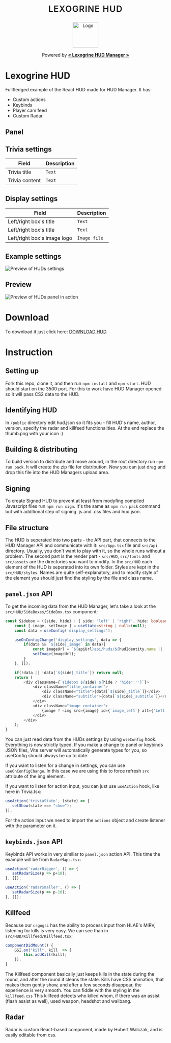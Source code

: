 
<p align="center">
	<p align="center" style="font-weight:600; letter-spacing:1pt; font-size:20pt;">LEXOGRINE HUD</p>
	<p align="center"><img src="icon.png" alt="Logo" width="80" height="80"></p>
	<p align="center" style="font-weight:400;">Powered by <a href='https://github.com/lexogrine/hud-manager'><strong>« Lexogrine HUD Manager »</strong></a></p>
</p>

# Lexogrine HUD

  

Fullfledged example of the React HUD made for HUD Manager. It has:

- Custom actions
- Keybinds
- Player cam feed
- Custom Radar

## **Panel**
## Trivia settings

|  Field|Description  |
|--|--|
|  Trivia title| `Text` |
|  Trivia content| `Text` |


## Display settings


|  Field|Description  |
|--|--|
|  Left/right box's title| `Text` |
|  Left/right box's title| `Text` |
|  Left/right box's image logo| `Image file` |

## Example settings

![Preview of HUDs settings](settings.png)

## Preview

![Preview of HUDs panel in action](preview.png)

# Download

To download it just click here: [DOWNLOAD HUD](https://github.com/lexogrine/cs2-react-hud/releases/latest)

# Instruction
## Setting up
Fork this repo, clone it, and then run `npm install` and `npm start`. HUD should start on the 3500 port. For this to work have HUD Manager opened so it will pass CS2 data to the HUD.

## Identifying HUD
In `/public` directory edit hud.json so it fits you - fill HUD's name, author, version, specify the radar and killfeed functionalities. At the end replace the thumb.png with your icon :)

## Building & distributing
To build version to distribute and move around, in the root directory run `npm run pack`. It will create the zip file for distribution. Now you can just drag and drop this file into the HUD Managers upload area.

## Signing

To create Signed HUD to prevent at least from modyfing compiled Javascript files run `npm run sign`. It's the same as `npm run pack` command but with additional step of signing .js and .css files and hud.json.

  
 ## File structure
 The HUD is seperated into two parts - the API part, that connects to the HUD Manager API and communicate with it: `src/App.tsx` file and `src/api` directory. Usually, you don't want to play with it, so the whole runs without a problem.
 The second part is the render part - `src/HUD`, `src/fonts` and `src/assets` are the directories you want to modify. In the `src/HUD` each element of the HUD is seperated into its own folder. Styles are kept in the `src/HUD/styles`. Names are quite self-explanatory, and to modify style of the element you should just find  the styling by the file and class name.


## `panel.json` API
To get the incoming data from the HUD Manager, let's take a look at the `src/HUD/SideBoxes/SideBox.tsx` component:
```typescript
const Sidebox = ({side, hide} : { side: 'left' | 'right', hide: boolean}) => {
    const [ image, setImage ] = useState<string | null>(null);
    const data = useConfig('display_settings');

    useOnConfigChange('display_settings', data => {
        if(data && `${side}_image` in data){
            const imageUrl = `${apiUrl}api/huds/${hudIdentity.name || 'dev'}/display_settings/${side}_image?isDev=${hudIdentity.isDev}&cache=${(new Date()).getTime()}`;
            setImage(imageUrl);
        }
    }, []);

    if(!data || !data[`${side}_title`]) return null;
    return (
        <div className={`sidebox ${side} ${hide ? 'hide':''}`}>
            <div className="title_container">
                <div className="title">{data[`${side}_title`]}</div>
                <div className="subtitle">{data[`${side}_subtitle`]}</div>
            </div>
            <div className="image_container">
                {image ? <img src={image} id={`image_left`} alt={'Left'}/>:null}
            </div>
        </div>
    );
}
```

You can just read data from the HUDs settings by using `useConfig` hook. Everything is now strictly typed. If you make a change to panel or keybinds JSON files, Vite server will automatically generate types for you, so useConfig should always be up to date.

If you want to listen for a change in settings, you can use `useOnConfigChange`. In this case we are using this to force refresh `src` attribute of the img element.

If you want to listen for action input, you can just use `useAction` hook, like here in Trivia.tsx:
```typescript
useAction('triviaState', (state) => {
   setShow(state === "show");
});
```
For the action input we need to import the `actions` object and create listener with the parameter on it.
## `keybinds.json` API
Keybinds API works in very similiar to `panel.json` action API. This time the example will be from `RadarMaps.tsx`:
```typescript
useAction('radarBigger', () => {
   setRadarSize(p => p+10);
}, []);

useAction('radarSmaller', () => {
   setRadarSize(p => p-10);
}, []);
```


## Killfeed
Because our  `csgogsi` has the ability to process input from HLAE's MIRV, listening for kills is very easy. We can see than in `src/HUD/Killfeed/Killfeed.tsx`:
```javascript
componentDidMount() {
	GSI.on("kill", kill  => {
		this.addKill(kill);
	});
}
```
The Killfeed component basically just keeps kills in the state during the round, and after the round it cleans the state. Kills have CSS animation, that makes them gently show, and after a few seconds disappear, the experience is very smooth. You can fiddle with the styling in the `killfeed.css`
This killfeed detects who killed whom, if there was an assist (flash assist as well), used weapon, headshot and wallbang.

## Radar
Radar is custom React-based component, made by Hubert Walczak, and is easily editable from css.
